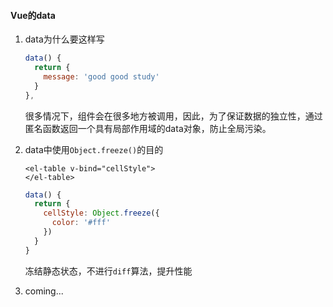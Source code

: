 #### Vue的data

1. data为什么要这样写

   ```javascript
   data() {
     return {
       message: 'good good study'
     }
   },
   ```

   很多情况下，组件会在很多地方被调用，因此，为了保证数据的独立性，通过匿名函数返回一个具有局部作用域的data对象，防止全局污染。

2. data中使用`Object.freeze()`的目的

   ```vue
   <el-table v-bind="cellStyle">
   </el-table>
   ```

   ```javascript
   data() {
     return {
       cellStyle: Object.freeze({
         color: '#fff'
       })
     }
   }
   ```

   冻结静态状态，不进行`diff`算法，提升性能

3. coming...





